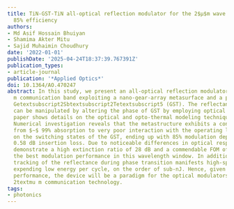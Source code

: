 ```yaml
---
title: TiN-GST-TiN all-optical reflection modulator for the 2$μ$m wave band reaching
  85% efficiency
authors:
- Md Asif Hossain Bhuiyan
- Shamima Akter Mitu
- Sajid Muhaimin Choudhury
date: '2022-01-01'
publishDate: '2025-04-24T18:37:39.767391Z'
publication_types:
- article-journal
publication: '*Applied Optics*'
doi: 10.1364/AO.470247
abstract: In this study, we present an all-optical reflection modulator for 2textmu
  m communication band exploiting a nano-gear-array metasurface and a phase-change-material
  Getextsubscript2Sbtextsubscript2Tetextsubscript5 (GST). The reflectance of the structure
  can be manipulated by altering the phase of GST by employing optical stimuli. The
  paper shows details on the optical and opto-thermal modeling techniques of GST.
  Numerical investigation reveals that the metastructure exhibits a conspicuous changeover
  from $∼$ 99% absorption to very poor interaction with the operating light depending
  on the switching states of the GST, ending up with 85% modulation depth and only
  0.58 dB insertion loss. Due to noticeable differences in optical responses, we can
  demonstrate a high extinction ratio of 28 dB and a commendable FOM of 49, so far
  the best modulation performance in this wavelength window. In addition, real-time
  tracking of the reflectance during phase transition manifests high-speed switching
  expending low energy per cycle, on the order of sub-nJ. Hence, given its overall
  performance, the device will be a paradigm for the optical modulators for upcoming
  2textmu m communication technology.
tags:
- photonics
---
```

